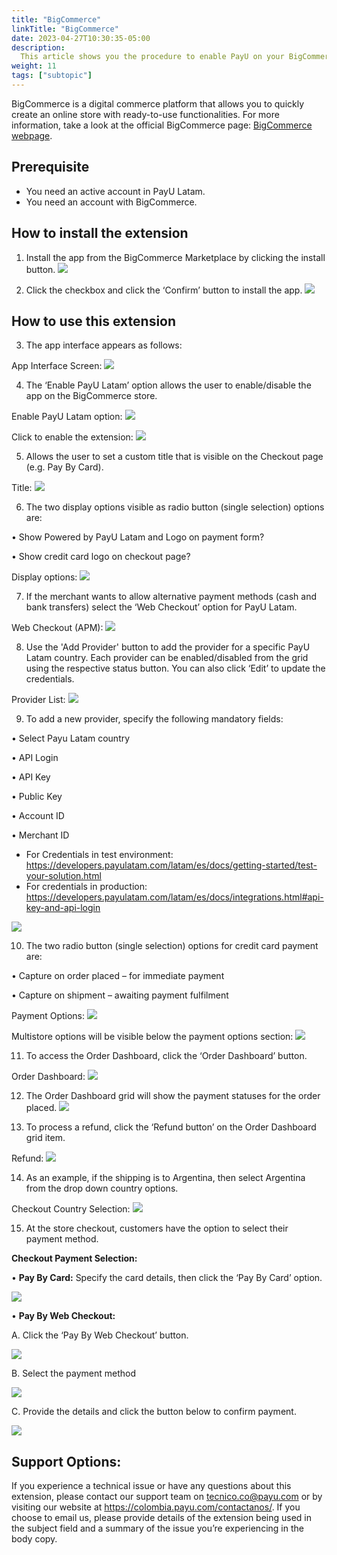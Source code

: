 ```yaml
---
title: "BigCommerce"
linkTitle: "BigCommerce"
date: 2023-04-27T10:30:35-05:00
description:
  This article shows you the procedure to enable PayU on your BigCommerce website. 
weight: 11
tags: ["subtopic"]
---
```


BigCommerce is a digital commerce platform that allows you to quickly create an online store with ready-to-use functionalities. For more information, take a look at the official BigCommerce page: [BigCommerce webpage](https://www.bigcommerce.com/press/).

## Prerequisite
* You need an active account in PayU Latam.
* You need an account with BigCommerce.

## How to install the extension
1. Install the app from the BigCommerce Marketplace by clicking the install button.
![](/assets/BigCommerce/Imagen1.png)







2.	Click the checkbox and click the ‘Confirm’ button to install the app.
![](/assets/BigCommerce/Imagen2.png)



## How to use this extension
3.	The app interface appears as follows:

App Interface Screen:
![](/assets/BigCommerce/Imagen3.png)







4. The ‘Enable PayU Latam’ option allows the user to enable/disable the app on the BigCommerce store.

Enable PayU Latam option:
![](/assets/BigCommerce/Imagen4.png)




Click to enable the extension:
![](/assets/BigCommerce/Imagen4B.png)







5. Allows the user to set a custom title that is visible on the Checkout page (e.g. Pay By Card).

Title:
![](/assets/BigCommerce/Imagen5.png)







6. The two display options visible as radio button (single selection) options are:

•	Show Powered by PayU Latam and Logo on payment form?

•	Show credit card logo on checkout page?

Display options:
![](/assets/BigCommerce/Imagen6.png)







7. If the merchant wants to allow alternative payment methods (cash and bank transfers) select the ‘Web Checkout’ option for PayU Latam.

Web Checkout (APM):
![](/assets/BigCommerce/Imagen7.png)







8. Use the 'Add Provider' button to add the provider for a specific PayU Latam country. Each provider can be enabled/disabled from the grid using the respective status button. You can also click ‘Edit’ to update the credentials.

Provider List:
![](/assets/BigCommerce/Imagen8.png)







9. To add a new provider, specify the following mandatory fields:

•	Select Payu Latam country

•	API Login

•	API Key

•	Public Key

•	Account ID

•	Merchant ID

- For Credentials in test environment: 
https://developers.payulatam.com/latam/es/docs/getting-started/test-your-solution.html
- For credentials in production: 
https://developers.payulatam.com/latam/es/docs/integrations.html#api-key-and-api-login

![](/assets/BigCommerce/Imagen9.png)







10. The two radio button (single selection) options for credit card payment are:

•	Capture on order placed – for immediate payment 

•	Capture on shipment – awaiting payment fulfilment

Payment Options:
![](/assets/BigCommerce/Imagen10.png)

Multistore options will be visible below the payment options section:
![](/assets/BigCommerce/Imagen10B.png)







11. To access the Order Dashboard, click the ‘Order Dashboard’ button.

Order Dashboard:
![](/assets/BigCommerce/Imagen11.png)







12. The Order Dashboard grid will show the payment statuses for the order placed.
![](/assets/BigCommerce/Imagen12.png)







13. To process a refund, click the ‘Refund button’ on the Order Dashboard grid item.

Refund:
![](/assets/BigCommerce/Imagen13.png)







14. As an example, if the shipping is to Argentina, then select Argentina from the drop down country options.

Checkout Country Selection:
![](/assets/BigCommerce/Imagen14.png)







15. At the store checkout, customers have the option to select their payment method.

**Checkout Payment Selection:**



•	**Pay By Card:** Specify the card details, then click the ‘Pay By Card’ option.

![](/assets/BigCommerce/Imagen15.png)




•	**Pay By Web Checkout:** 

A. Click the ‘Pay By Web Checkout’ button.

![](/assets/BigCommerce/Imagen16.png)



B. Select the payment method 

![](/assets/BigCommerce/Imagen17.png)



C. Provide the details and click the button below to confirm payment.

![](/assets/BigCommerce/Imagen18.png)





## Support Options:
If you experience a technical issue or have any questions about this extension, please contact our support team on tecnico.co@payu.com or by visiting our website at https://colombia.payu.com/contactanos/. If you choose to email us, please provide details of the extension being used in the subject field and a summary of the issue you’re experiencing in the body copy.








